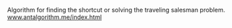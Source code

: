 Algorithm for finding the shortcut or solving the traveling salesman problem.\
www.antalgorithm.me/index.html
